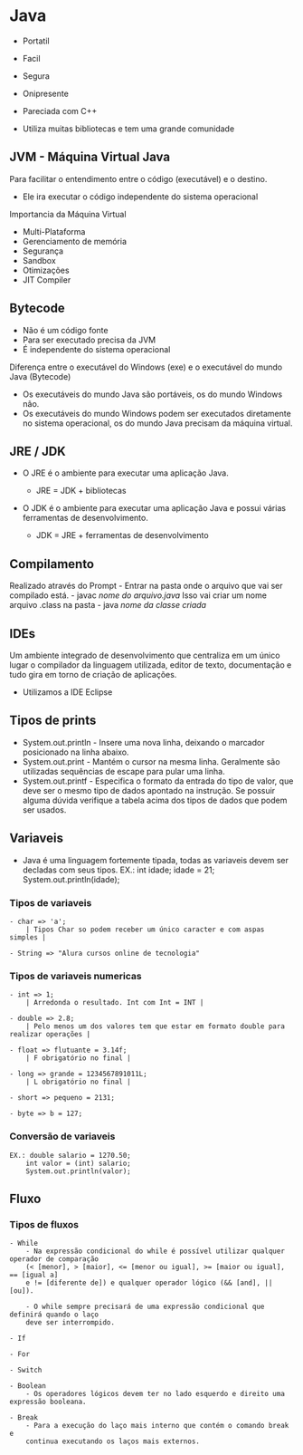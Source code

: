 # Java 
- Portatil 
- Facil
- Segura 
- Onipresente



- Pareciada com C++
- Utiliza muitas bibliotecas e tem uma grande comunidade 

## JVM - Máquina Virtual Java 
Para facilitar o entendimento entre o código (executável) e o destino. 
- Ele ira executar o código independente do sistema operacional

Importancia da Máquina Virtual 
- Multi-Plataforma 
- Gerenciamento de memória 
- Segurança 
- Sandbox
- Otimizações 
- JIT Compiler

## Bytecode
- Não é um código fonte
- Para ser executado precisa da JVM
- É independente do sistema operacional

Diferença entre o executável do Windows (exe) e o executável do mundo Java (Bytecode)
- Os executáveis do mundo Java são portáveis, os do mundo Windows não. 
- Os executáveis do mundo Windows podem ser executados diretamente no sistema operacional, os do mundo Java precisam da máquina virtual.

## JRE / JDK 
- O JRE é o ambiente para executar uma aplicação Java.
    - JRE = JDK + bibliotecas

- O JDK é o ambiente para executar uma aplicação Java e possui várias ferramentas de desenvolvimento. 
    - JDK = JRE + ferramentas de desenvolvimento

## Compilamento 
Realizado através do Prompt
    - Entrar na pasta onde o arquivo que vai ser compilado está.
    - javac *nome do arquivo.java*
        Isso vai criar um nome arquivo .class na pasta 
    - java *nome da classe criada*

## IDEs 
Um ambiente integrado de desenvolvimento que centraliza em um único lugar o compilador da linguagem utilizada, editor de texto, documentação e tudo gira em torno de criação de aplicações.

- Utilizamos a IDE Eclipse

## Tipos de prints
- System.out.println - Insere uma nova linha, deixando o marcador posicionado na linha abaixo.
- System.out.print - Mantém o cursor na mesma linha. Geralmente são utilizadas sequências de escape para pular uma linha.
- System.out.printf - Especifica o formato da entrada do tipo de valor, que deve ser o mesmo tipo de dados apontado na
    instrução. Se possuir alguma dúvida verifique a tabela acima dos tipos de dados que podem ser usados.

## Variaveis 
- Java é uma linguagem fortemente tipada, todas as variaveis devem ser decladas com seus tipos.
    EX.: int idade; 
        idade = 21; 
        System.out.println(idade);

### Tipos de variaveis
    - char => 'a';
        | Tipos Char so podem receber um único caracter e com aspas simples |

    - String => "Alura cursos online de tecnologia"

### Tipos de variaveis numericas
    - int => 1;
        | Arredonda o resultado. Int com Int = INT |

    - double => 2.8;
        | Pelo menos um dos valores tem que estar em formato double para realizar operações |

    - float => flutuante = 3.14f;
        | F obrigatório no final |

    - long => grande = 1234567891011L; 
        | L obrigatório no final |

    - short => pequeno = 2131;

    - byte => b = 127;

### Conversão de variaveis 
    EX.: double salario = 1270.50;
        int valor = (int) salario;
        System.out.println(valor);
    
## Fluxo 
### Tipos de fluxos
    - While
        - Na expressão condicional do while é possível utilizar qualquer operador de comparação 
        (< [menor], > [maior], <= [menor ou igual], >= [maior ou igual], == [igual a] 
        e != [diferente de]) e qualquer operador lógico (&& [and], || [ou]).
       
        - O while sempre precisará de uma expressão condicional que definirá quando o laço 
        deve ser interrompido.

    - If
    
    - For 
    
    - Switch

    - Boolean
        - Os operadores lógicos devem ter no lado esquerdo e direito uma expressão booleana.
    
    - Break
        - Para a execução do laço mais interno que contém o comando break e 
        continua executando os laços mais externos.
